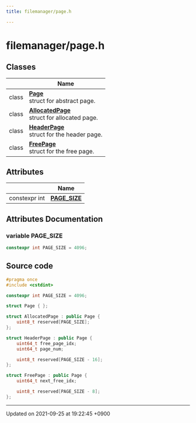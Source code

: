 ```yaml
---
title: filemanager/page.h

---
```


# filemanager/page.h



## Classes

|                | Name           |
| -------------- | -------------- |
| class | **[Page](Classes/structPage.md)** <br>struct for abstract page.  |
| class | **[AllocatedPage](Classes/structAllocatedPage.md)** <br>struct for allocated page.  |
| class | **[HeaderPage](Classes/structHeaderPage.md)** <br>struct for the header page.  |
| class | **[FreePage](Classes/structFreePage.md)** <br>struct for the free page.  |

## Attributes

|                | Name           |
| -------------- | -------------- |
| constexpr int | **[PAGE_SIZE](Files/page_8h.md#variable-page-size)**  |



## Attributes Documentation

### variable PAGE_SIZE

```cpp
constexpr int PAGE_SIZE = 4096;
```



## Source code

```cpp
#pragma once
#include <cstdint>

constexpr int PAGE_SIZE = 4096;

struct Page { };

struct AllocatedPage : public Page {
    uint8_t reserved[PAGE_SIZE];
};

struct HeaderPage : public Page {
    uint64_t free_page_idx;
    uint64_t page_num;

    uint8_t reserved[PAGE_SIZE - 16];
};

struct FreePage : public Page {
    uint64_t next_free_idx;

    uint8_t reserved[PAGE_SIZE - 8];
};
```


-------------------------------

Updated on 2021-09-25 at 19:22:45 +0900
